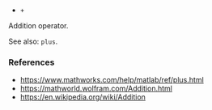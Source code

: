 * `+`

Addition operator.

See also: `plus`.

### References

* https://www.mathworks.com/help/matlab/ref/plus.html
* https://mathworld.wolfram.com/Addition.html
* https://en.wikipedia.org/wiki/Addition
